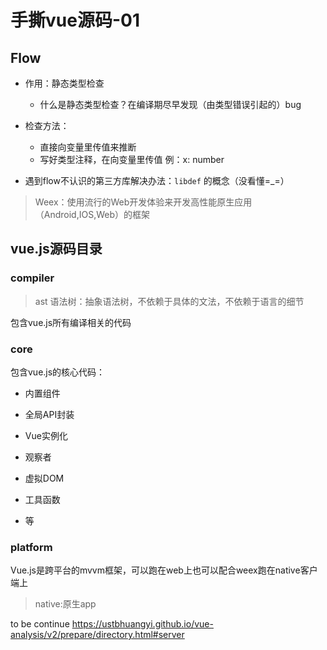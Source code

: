 # 手撕vue源码-01

## Flow

- 作用：静态类型检查
  - 什么是静态类型检查？在编译期尽早发现（由类型错误引起的）bug

- 检查方法：
  - 直接向变量里传值来推断
  - 写好类型注释，在向变量里传值 例：x: number
- 遇到flow不认识的第三方库解决办法：`libdef` 的概念（没看懂=_=）

> Weex：使用流行的Web开发体验来开发高性能原生应用（Android,IOS,Web）的框架



## vue.js源码目录

### compiler

> ast 语法树：抽象语法树，不依赖于具体的文法，不依赖于语言的细节

包含vue.js所有编译相关的代码

### core

包含vue.js的核心代码：

- 内置组件

- 全局API封装

- Vue实例化

- 观察者

- 虚拟DOM

- 工具函数
- 等

### platform

Vue.js是跨平台的mvvm框架，可以跑在web上也可以配合weex跑在native客户端上

> native:原生app

to be continue https://ustbhuangyi.github.io/vue-analysis/v2/prepare/directory.html#server